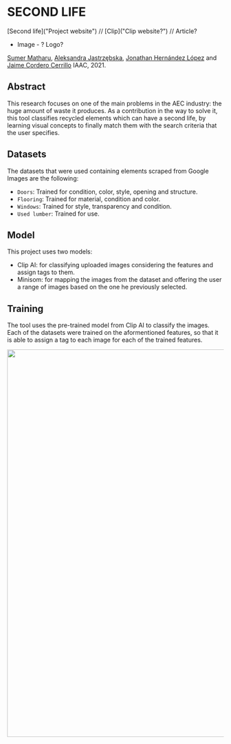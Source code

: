 # SECOND LIFE

[Second life]("Project website") // [Clip]("Clip website?") // Article?

- Image - ? Logo?

[Sumer Matharu](), [Aleksandra Jastrzębska](), [Jonathan Hernández López]() and [Jaime Cordero Cerrillo]()
IAAC, 2021.

## Abstract

This research focuses on one of the main problems in the AEC industry: the huge amount of waste it produces. As a contribution in the way to solve it, this tool classifies recycled elements which can have a second life, by learning visual concepts to finally match them with the search criteria that the user specifies.

## Datasets

The datasets that were used containing elements scraped from Google Images are the following:

 - `Doors`: Trained for condition, color, style, opening and structure.
 - `Flooring`: Trained for material, condition and color.
 - `Windows`: Trained for style, transparency and condition.
 - `Used lumber`: Trained for use.

## Model

This project uses two models:

 - Clip AI: for classifying uploaded images considering the features and assign tags to them.
 - Minisom: for mapping the images from the dataset and offering the user a range of images based on the one he previously selected.

## Training

The tool uses the pre-trained model from Clip AI to classify the images. Each of the datasets were trained on the aformentioned features, so that it is able to assign a tag to each image for each of the trained features.

<img src="imgs/training.jpg" width="900px"/>